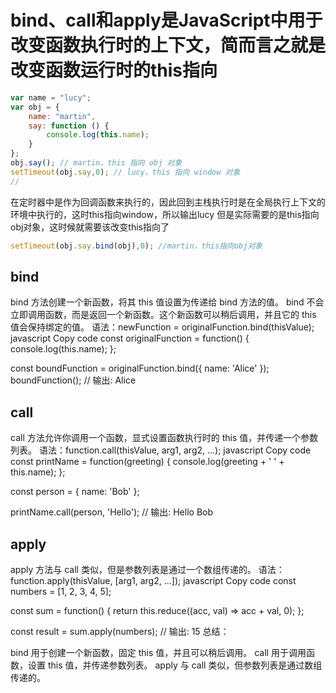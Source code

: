 # bind、call和apply是JavaScript中用于改变函数执行时的上下文，简而言之就是改变函数运行时的this指向
```javascript
var name = "lucy";
var obj = {
    name: "martin",
    say: function () {
        console.log(this.name);
    }
};
obj.say(); // martin，this 指向 obj 对象
setTimeout(obj.say,0); // lucy，this 指向 window 对象
//
```
在定时器中是作为回调函数来执行的，因此回到主栈执行时是在全局执行上下文的环境中执行的，这时this指向window，所以输出lucy
但是实际需要的是this指向obj对象，这时候就需要该改变this指向了
```javascript
setTimeout(obj.say.bind(obj),0); //martin，this指向obj对象
```

## bind
bind 方法创建一个新函数，将其 this 值设置为传递给 bind 方法的值。
bind 不会立即调用函数，而是返回一个新函数。这个新函数可以稍后调用，并且它的 this 值会保持绑定的值。
语法：newFunction = originalFunction.bind(thisValue);
javascript
Copy code
const originalFunction = function() {
  console.log(this.name);
};

const boundFunction = originalFunction.bind({ name: 'Alice' });
boundFunction(); // 输出: Alice

## call

call 方法允许你调用一个函数，显式设置函数执行时的 this 值，并传递一个参数列表。
语法：function.call(thisValue, arg1, arg2, ...);
javascript
Copy code
const printName = function(greeting) {
  console.log(greeting + ' ' + this.name);
};

const person = { name: 'Bob' };

printName.call(person, 'Hello'); // 输出: Hello Bob

## apply
apply 方法与 call 类似，但是参数列表是通过一个数组传递的。
语法：function.apply(thisValue, [arg1, arg2, ...]);
javascript
Copy code
const numbers = [1, 2, 3, 4, 5];

const sum = function() {
  return this.reduce((acc, val) => acc + val, 0);
};

const result = sum.apply(numbers); // 输出: 15
总结：

bind 用于创建一个新函数，固定 this 值，并且可以稍后调用。
call 用于调用函数，设置 this 值，并传递参数列表。
apply 与 call 类似，但参数列表是通过数组传递的。